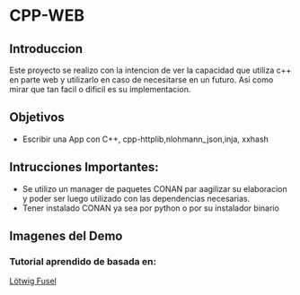 # CPP-WEB
## Introduccion
Este proyecto se realizo con la intencion de ver la capacidad que utiliza c++ en parte web y utilizarlo en caso de necesitarse en un futuro. Asi como mirar que tan facil o dificil es su implementacion.

## Objetivos
- Escribir una App con C++, cpp-httplib,nlohmann_json,inja, xxhash
## Intrucciones Importantes:
- Se utilizo un manager de paquetes CONAN par aagilizar su elaboracion y poder ser luego utilizado con las dependencias necesarias.
- Tener instalado CONAN ya sea por python o por su instalador binario

## Imagenes del Demo


### Tutorial aprendido de basada en:
[Lötwig Fusel](https://www.youtube.com/watch?v=ogtjetYs7oc)
